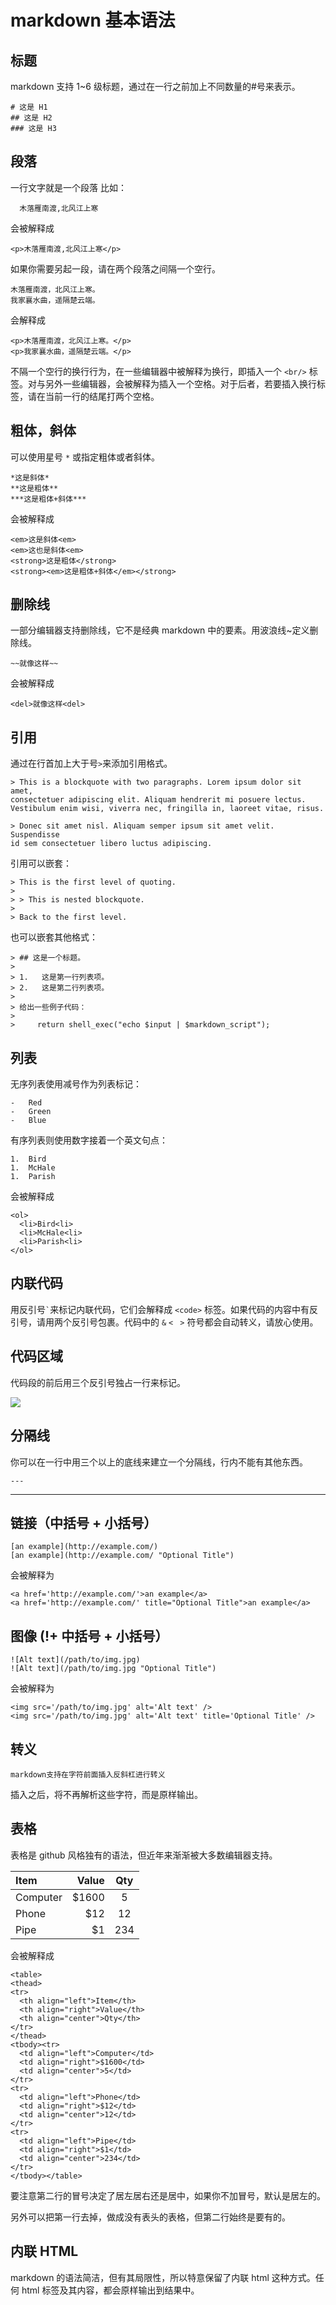 # markdown 基本语法

## 标题

markdown 支持 1~6 级标题，通过在一行之前加上不同数量的#号来表示。

```
# 这是 H1
## 这是 H2
### 这是 H3
```

## 段落

一行文字就是一个段落
比如：

```
  木落雁南渡,北风江上寒
```

会被解释成

```
<p>木落雁南渡,北风江上寒</p>
```

如果你需要另起一段，请在两个段落之间隔一个空行。

```
木落雁南渡，北风江上寒。
我家襄水曲，遥隔楚云端。
```

会解释成

```
<p>木落雁南渡，北风江上寒。</p>
<p>我家襄水曲，遥隔楚云端。</p>
```

不隔一个空行的换行行为，在一些编辑器中被解释为换行，即插入一个 `<br/>` 标签。对与另外一些编辑器，会被解释为插入一个空格。对于后者，若要插入换行标签，请在当前一行的结尾打两个空格。

## 粗体，斜体

可以使用星号 `*` 或指定粗体或者斜体。

```
*这是斜体*
**这是粗体**
***这是粗体+斜体***
```

会被解释成

```
<em>这是斜体<em>
<em>这也是斜体<em>
<strong>这是粗体</strong>
<strong><em>这是粗体+斜体</em></strong>
```

## 删除线

一部分编辑器支持删除线，它不是经典 markdown 中的要素。用波浪线~定义删除线。

```
~~就像这样~~
```

会被解释成

```
<del>就像这样<del>
```

## 引用

通过在行首加上大于号`>`来添加引用格式。

```
> This is a blockquote with two paragraphs. Lorem ipsum dolor sit amet,
consectetuer adipiscing elit. Aliquam hendrerit mi posuere lectus.
Vestibulum enim wisi, viverra nec, fringilla in, laoreet vitae, risus.

> Donec sit amet nisl. Aliquam semper ipsum sit amet velit. Suspendisse
id sem consectetuer libero luctus adipiscing.
```

引用可以嵌套：

```
> This is the first level of quoting.
>
> > This is nested blockquote.
>
> Back to the first level.
```

也可以嵌套其他格式：

```
> ## 这是一个标题。
>
> 1.   这是第一行列表项。
> 2.   这是第二行列表项。
>
> 给出一些例子代码：
>
>     return shell_exec("echo $input | $markdown_script");
```

## 列表

无序列表使用减号作为列表标记：

```
-   Red
-   Green
-   Blue
```

有序列表则使用数字接着一个英文句点：

```
1.  Bird
1.  McHale
1.  Parish
```

会被解释成

```
<ol>
  <li>Bird<li>
  <li>McHale<li>
  <li>Parish<li>
</ol>
```

## 内联代码

用反引号`` ` ``来标记内联代码，它们会解释成 ` <code> ` 标签。如果代码的内容中有反引号，请用两个反引号包裹。代码中的 ` & `  ` < `  ` >` 符号都会自动转义，请放心使用。

## 代码区域

代码段的前后用三个反引号独占一行来标记。

![](img/2-1.png)

## 分隔线

你可以在一行中用三个以上的底线来建立一个分隔线，行内不能有其他东西。

```
---
```

---

## 链接（中括号 + 小括号）

```
[an example](http://example.com/)
[an example](http://example.com/ "Optional Title")
```

会被解释为

```
<a href='http://example.com/'>an example</a>
<a href='http://example.com/' title="Optional Title">an example</a>
```

## 图像 (!+ 中括号 + 小括号）

```
![Alt text](/path/to/img.jpg)
![Alt text](/path/to/img.jpg "Optional Title")
```

会被解释为

```
<img src='/path/to/img.jpg' alt='Alt text' />
<img src='/path/to/img.jpg' alt='Alt text' title='Optional Title' />
```

## 转义

```
markdown支持在字符前面插入反斜杠进行转义
```

插入之后，将不再解析这些字符，而是原样输出。

## 表格

表格是 github 风格独有的语法，但近年来渐渐被大多数编辑器支持。

| Item     | Value | Qty   |
|:- | -: | :-: |
| Computer | $1600 |  5    |
| Phone    | $12   |  12   |
| Pipe     | $1    |  234  |

会被解释成

```
<table>
<thead>
<tr>
  <th align="left">Item</th>
  <th align="right">Value</th>
  <th align="center">Qty</th>
</tr>
</thead>
<tbody><tr>
  <td align="left">Computer</td>
  <td align="right">$1600</td>
  <td align="center">5</td>
</tr>
<tr>
  <td align="left">Phone</td>
  <td align="right">$12</td>
  <td align="center">12</td>
</tr>
<tr>
  <td align="left">Pipe</td>
  <td align="right">$1</td>
  <td align="center">234</td>
</tr>
</tbody></table>
```

要注意第二行的冒号决定了居左居右还是居中，如果你不加冒号，默认是居左的。

另外可以把第一行去掉，做成没有表头的表格，但第二行始终是要有的。

## 内联 HTML

markdown 的语法简洁，但有其局限性，所以特意保留了内联 html 这种方式。任何 html 标签及其内容，都会原样输出到结果中。
